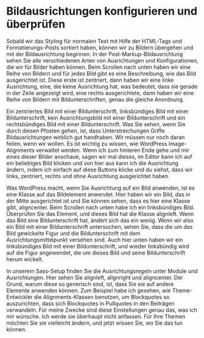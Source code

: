 # Bildausrichtungen konfigurieren und überprüfen 

Sobald wir das Styling für normalen Text mit Hilfe der HTML-Tags und Formatierungs-Posts sortiert haben, können wir zu Bildern übergehen und mit der Bildausrichtung beginnen. In der Post-Markup-Bildausrichtung sehen Sie alle verschiedenen Arten von Ausrichtungen und Konfigurationen, die wir für Bilder haben können. Beim Scrollen nach unten haben wir eine Reihe von Bildern und für jedes Bild gibt es eine Beschreibung, wie das Bild ausgerichtet ist. Diese erste ist zentriert, dann haben wir eine linke Ausrichtung, eine, die keine Ausrichtung hat, was bedeutet, dass sie gerade in der Zeile angezeigt wird, eine rechts ausgerichtete, dann haben wir eine Reihe von Bildern mit Bildunterschriften, genau die gleiche Anordnung.

Ein zentriertes Bild mit einer Bildunterschrift, linksbündiges Bild mit einer Bildunterschrift, kein Ausrichtungsbild mit einer Bildunterschrift und ein rechtsbündiges Bild mit einer Bildunterschrift. Was Sie sehen, wenn Sie durch diesen Pfosten gehen, ist, dass Unterstreichungen Griffe Bildausrichtungen wirklich gut handhaben. Wir müssen nur noch daran feilen, wenn wir wollen. Es ist wichtig zu wissen, wie WordPress Image-Alignments verwaltet werden. Wenn ich zum hinteren Ende gehe und mir eines dieser Bilder anschaue, sagen wir mal dieses, im Editor kann ich auf ein beliebiges Bild klicken und von hier aus kann ich die Ausrichtung ändern, indem ich einfach auf diese Buttons klicke und du siehst, dass wir links, zentriert, rechts und ohne Ausrichtung ausgerichtet haben.

Was WordPress macht, wenn Sie Ausrichtung auf ein Bild anwenden, ist es eine Klasse auf das Bildelement anwendet. Hier haben wir ein Bild, das in der Mitte ausgerichtet ist und Sie können sehen, dass es hier eine Klasse gibt, aligncenter. Beim Scrollen nach unten habe ich ein linksbündiges Bild. Überprüfen Sie das Element, und dieses Bild hat die Klasse alignleft. Wenn das Bild eine Bildunterschrift hat, ändert sich das ein wenig. Wenn wir also ein Bild mit einer Bildunterschrift untersuchen, sehen Sie, dass die um das Bild gewickelte Figur und die Bildunterschrift mit dem Ausrichtungsmittelpunkt versehen sind. Auch hier unten haben wir ein linksbündiges Bild mit einer Bildunterschrift, und wieder linksbündig wird auf die Figur angewendet, die um dieses Bild und seine Bildunterschrift herum wickelt.

In unserem Sass-Setup finden Sie die Ausrichtungsregeln unter Module und Ausrichtungen. Hier sehen Sie alignleft, alignright und aligncenter. Der Grund, warum diese so generisch sind, ist, dass Sie sie auf andere Elemente anwenden können. Zum Beispiel habe ich gesehen, wie Theme-Entwickler die Alignments-Klassen benutzen, um Blockquotes so auszurichten, dass sich Blockquotes in Pullquotes in den Beiträgen verwandeln. Für meine Zwecke sind diese Einstellungen genau das, was ich mir wünsche. Ich werde sie überhaupt nicht anfassen. Für Ihre Themen möchten Sie sie vielleicht ändern, und jetzt wissen Sie, wo Sie das tun können.